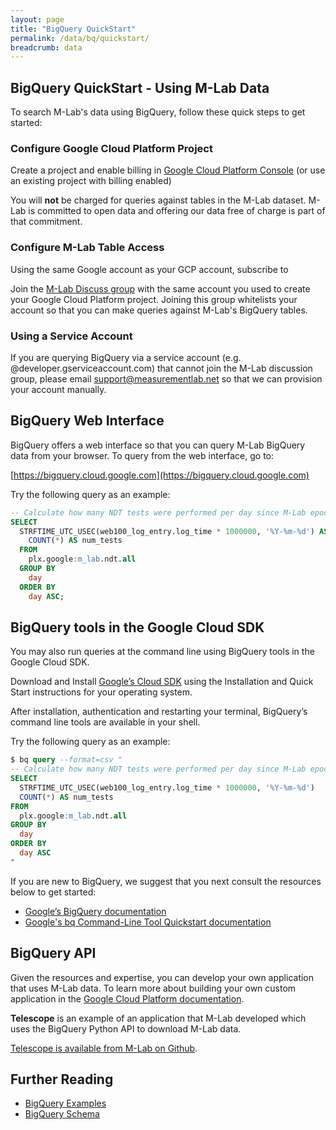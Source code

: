 ```yaml
---
layout: page
title: "BigQuery QuickStart"
permalink: /data/bq/quickstart/
breadcrumb: data
---
```


## BigQuery QuickStart - Using M-Lab Data

To search M-Lab's data using BigQuery, follow these quick steps to get started:

### Configure Google Cloud Platform Project

Create a project and enable billing in [Google Cloud Platform Console](https://console.developers.google.com/) (or use an existing project with billing enabled)

You will **not** be charged for queries against tables in the M-Lab dataset. M-Lab is committed to open data and offering our data free of charge is part of that commitment.

### Configure M-Lab Table Access

Using the same Google account as your GCP account, subscribe to 

Join the [M-Lab Discuss group](https://groups.google.com/a/measurementlab.net/forum/#!forum/discuss) with the same account you used to create your Google Cloud Platform project. Joining this group whitelists your account so that you can make queries against M-Lab's BigQuery tables.

### Using a Service Account

If you are querying BigQuery via a service account (e.g. @developer.gserviceaccount.com) that cannot join the M-Lab discussion group, please email [support@measurementlab.net](mailto:support@measurementlab.net) so that we can provision your account manually.

## BigQuery Web Interface

BigQuery offers a web interface so that you can query M-Lab BigQuery data from your browser. To query from the web interface, go to:

[https://bigquery.cloud.google.com](https://bigquery.cloud.google.com)

Try the following query as an example:

~~~sql
-- Calculate how many NDT tests were performed per day since M-Lab epoch
SELECT
  STRFTIME_UTC_USEC(web100_log_entry.log_time * 1000000, '%Y-%m-%d') AS day,
    COUNT(*) AS num_tests
  FROM
    plx.google:m_lab.ndt.all
  GROUP BY
    day
  ORDER BY
    day ASC;
~~~

## BigQuery tools in the Google Cloud SDK

You may also run queries at the command line using BigQuery tools in the Google Cloud SDK.

Download and Install [Google’s Cloud SDK](https://cloud.google.com/sdk/) using the Installation and Quick Start instructions for your operating system.

After installation, authentication and restarting your terminal, BigQuery’s command line tools are available in your shell. 

Try the following query as an example:

~~~sql
$ bq query --format=csv "
-- Calculate how many NDT tests were performed per day since M-Lab epoch
SELECT
  STRFTIME_UTC_USEC(web100_log_entry.log_time * 1000000, '%Y-%m-%d') 	AS day,
  COUNT(*) AS num_tests
FROM
  plx.google:m_lab.ndt.all
GROUP BY
  day
ORDER BY
  day ASC
"
~~~

If you are new to BigQuery, we suggest that you next consult the resources below to get started:

-   [Google’s BigQuery documentation](https://cloud.google.com/bigquery/what-is-bigquery)
-   [Google's bq Command-Line Tool Quickstart documentation](https://cloud.google.com/bigquery/bq-command-line-tool-quickstart)

## BigQuery API

Given the resources and expertise, you can develop your own application that uses M-Lab data. To learn more about building your own custom application in the [Google Cloud Platform documentation](https://cloud.google.com/docs/).

**Telescope** is an example of an application that M-Lab developed which uses the BigQuery Python API to download M-Lab data.

[Telescope is available from M-Lab on Github](https://github.com/m-lab/telescope).

## Further Reading

-   [BigQuery Examples](/data/bq/examples)
-   [BigQuery Schema](/data/bq/schema)